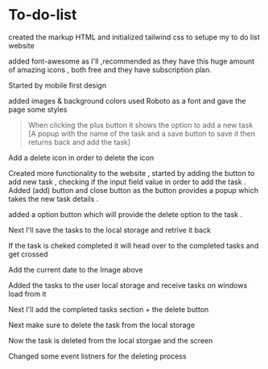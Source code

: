 # To-do-list

created the markup HTML and initialized tailwind css to setupe my to do list website

added font-awesome as I'll ,recommended as they have this huge amount of amazing icons , both free and they have subscription plan.

Started by mobile first design

added images & background colors
used Roboto as a font and gave the page some styles

<!-- Features to add next -->

> When clicking the plus button it shows the option to add a new task
> [A popup with the name of the task and a save button to save it then returns back and add the task]

Add a delete icon in order to delete the icon

Created more functionality to the website , started by adding the button to add new task , checking if the input field value in order to add the task . Added (add) button and close button as the button provides a popup which takes the new task details .

added a option button which will provide the delete option to the task .

Next I'll save the tasks to the local storage and retrive it back

If the task is cheked completed it will head over to the completed tasks and get crossed

Add the current date to the Image above

Added the tasks to the user local storage and receive tasks on windows load from it

Next I'll add the completed tasks section + the delete button

Next make sure to delete the task from the local storage 

Now the task is deleted from the local storgae and the screen

Changed some event listners for the deleting process